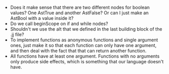 - Does it make sense that there are two different nodes for boolean values? One AstTrue and another AstFalse? Or can I just make an AstBool with a value inside it?
- Do we call beginScope on if and while nodes?
- Shouldn't we use the alt that we defined in the last
  building block of the .jj file?
- To implement functions as anonymous functions and single
  argument ones, just make it so that each function can
  only have one argument, and then deal with the fact that
  that can return another function.
- All functions have at least one argument. Functions
  with no arguments only produce side effects, which is
  something that our language doesn't have.
